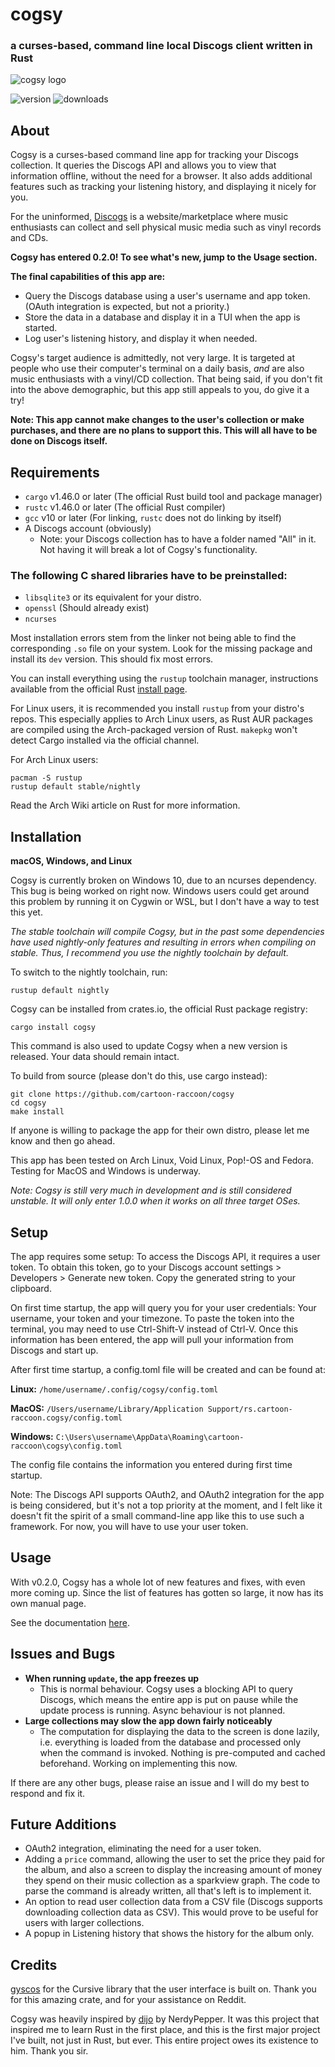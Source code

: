# cogsy
### a curses-based, command line local Discogs client written in Rust
![cogsy logo](images/cogsy_logo.png)

![version](https://img.shields.io/crates/v/cogsy) ![downloads](https://img.shields.io/crates/d/cogsy)

## About
Cogsy is a curses-based command line app for tracking your Discogs collection. It queries the Discogs API and allows you to view that information offline, without the need for a browser. It also adds additional features such as tracking your listening history, and displaying it nicely for you.

For the uninformed, [Discogs](https://www.discogs.com) is a website/marketplace where music enthusiasts can collect and sell physical music media such as vinyl records and CDs.

**Cogsy has entered 0.2.0! To see what's new, jump to the Usage section.**

**The final capabilities of this app are:**
- Query the Discogs database using a user's username and app token. (OAuth integration is expected, but not a priority.)
- Store the data in a database and display it in a TUI when the app is started.
- Log user's listening history, and display it when needed.

Cogsy's target audience is admittedly, not very large. It is targeted at people who use their computer's terminal on a daily basis, _and_ are also music enthusiasts with a vinyl/CD collection. That being said, if you don't fit into the above demographic, but this app still appeals to you, do give it a try!

**Note: This app cannot make changes to the user's collection or make purchases, and there are no plans to support this. This will all have to be done on Discogs itself.**

## Requirements
- `cargo` v1.46.0 or later (The official Rust build tool and package manager)
- `rustc` v1.46.0 or later (The official Rust compiler)
- `gcc` v10 or later (For linking, `rustc` does not do linking by itself)
- A Discogs account (obviously)
    - Note: your Discogs collection has to have a folder named "All" in it. Not having it will break a lot of Cogsy's functionality.
### The following C shared libraries have to be preinstalled:
- `libsqlite3` or its equivalent for your distro.
- `openssl` (Should already exist)
- `ncurses`

Most installation errors stem from the linker not being able to find the corresponding `.so` file on your system. Look for the missing package and install its `dev` version. This should fix most errors.

You can install everything using the `rustup` toolchain manager, instructions available from the official Rust [install page](https://www.rust-lang.org/tools/install). 

For Linux users, it is recommended you install `rustup` from your distro's repos. This especially applies to Arch Linux users, as Rust AUR packages are compiled using the Arch-packaged version of Rust. `makepkg` won't detect Cargo installed via the official channel.

For Arch Linux users:
```
pacman -S rustup
rustup default stable/nightly
```
Read the Arch Wiki article on Rust for more information.

## Installation
**macOS, Windows, and Linux**

Cogsy is currently broken on Windows 10, due to an ncurses dependency. This bug is being worked on right now. Windows users could get around this problem by running it on Cygwin or WSL, but I don't have a way to test this yet.

_The stable toolchain will compile Cogsy, but in the past some dependencies have used nightly-only features and resulting in errors when compiling on stable. Thus, I recommend you use the nightly toolchain by default._

To switch to the nightly toolchain, run:

`rustup default nightly`

Cogsy can be installed from crates.io, the official Rust package registry:

`cargo install cogsy`

This command is also used to update Cogsy when a new version is released. Your data should remain intact.

To build from source (please don't do this, use cargo instead):
```
git clone https://github.com/cartoon-raccoon/cogsy
cd cogsy
make install
```

If anyone is willing to package the app for their own distro, please let me know and then go ahead.

This app has been tested on Arch Linux, Void Linux, Pop!-OS and Fedora. Testing for MacOS and Windows is underway.

_Note: Cogsy is still very much in development and is still considered unstable. It will only enter 1.0.0 when it works on all three target OSes._

## Setup
The app requires some setup: To access the Discogs API, it requires a user token. To obtain this token, go to your Discogs account settings > Developers > Generate new token. Copy the generated string to your clipboard.

On first time startup, the app will query you for your user credentials: Your username, your token and your timezone. To paste the token into the terminal, you may need to use Ctrl-Shift-V instead of Ctrl-V. Once this information has been entered, the app will pull your information from Discogs and start up.

After first time startup, a config.toml file will be created and can be found at:

**Linux:**
`/home/username/.config/cogsy/config.toml`

**MacOS:**
`/Users/username/Library/Application Support/rs.cartoon-raccoon.cogsy/config.toml`

**Windows:**
`C:\Users\username\AppData\Roaming\cartoon-raccoon\cogsy\config.toml`

The config file contains the information you entered during first time startup.

Note: The Discogs API supports OAuth2, and OAuth2 integration for the app is being considered, but it's not a top priority at the moment, and I felt like it doesn't fit the spirit of a small command-line app like this to use such a framework. For now, you will have to use your user token.

## Usage
With v0.2.0, Cogsy has a whole lot of new features and fixes, with even more coming up. Since the list of features has gotten so large, it now has its own manual page.

See the documentation [here](docs/usage.md).

## Issues and Bugs
- **When running `update`, the app freezes up**
    - This is normal behaviour. Cogsy uses a blocking API to query Discogs, which means the entire app is put on pause while the update process is running. Async behaviour is not planned.
- **Large collections may slow the app down fairly noticeably**
    - The computation for displaying the data to the screen is done lazily, i.e. everything is loaded from the database and processed only when the command is invoked. Nothing is pre-computed and cached beforehand. Working on implementing this now.

If there are any other bugs, please raise an issue and I will do my best to respond and fix it.

## Future Additions
- OAuth2 integration, eliminating the need for a user token.
- Adding a `price` command, allowing the user to set the price they paid for the album, and also a screen to display the increasing amount of money they spend on their music collection as a sparkview graph. The code to parse the command is already written, all that's left is to implement it.
- An option to read user collection data from a CSV file (Discogs supports downloading collection data as CSV). This would prove to be useful for users with larger collections.
- A popup in Listening history that shows the history for the album only.

## Credits
[gyscos](https://github.com/gyscos) for the Cursive library that the user interface is built on. Thank you for this amazing crate, and for your assistance on Reddit.

Cogsy was heavily inspired by [dijo](https://github.com/NerdyPepper/dijo) by NerdyPepper. It was this project that inspired me to learn Rust in the first place, and this is the first major project I've built, not just in Rust, but ever. This entire project owes its existence to him. Thank you sir.
